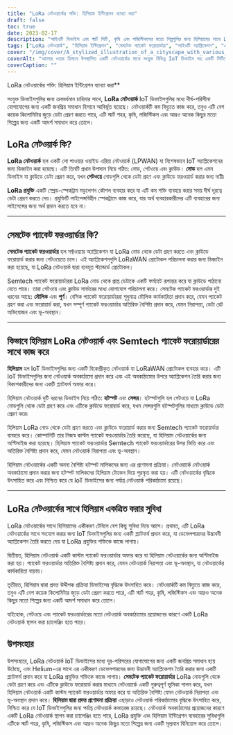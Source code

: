 ```yaml
---
title: "LoRa নেটওয়ার্কের শক্তি: হিলিয়াম ইন্টিগ্রেশন ব্যাখ্যা করা"
draft: false
toc: true
date: 2023-02-17
description: "আইওটি ডিভাইস এবং স্মার্ট সিটি, কৃষি এবং লজিস্টিকসের মতো শিল্পগুলির জন্য হিলিয়ামের সাথে LoRa নেটওয়ার্ককে একীভূত করার সুবিধাগুলি আবিষ্কার করুন৷"
tags: ["LoRa নেটওয়ার্ক", "হিলিয়াম ইন্টিগ্রেশন", "সেমটেক প্যাকেট ফরোয়ার্ডার", "আইওটি অ্যাপ্লিকেশন", "এলপিওয়ান", "স্প্রেড-স্পেকট্রাম মড্যুলেশন", "গেটওয়ে", "মেঘ", "LoRaWAN প্রোটোকল", "যোগাযোগ অবকাঠামো", "হটস্পট", "সেন্সর", "নেটওয়ার্ক নিরাপত্তা", "ভূ-অবস্থান", "উদ্দীপক প্রক্রিয়া", "স্মার্ট শহর", "কৃষি", "রসদ", "আইওটি উন্নয়ন", "দূরপাল্লার যোগাযোগ"]
cover: "/img/cover/A_stylized_illustration_of_a_cityscape_with_various_IoT_dev.png"
coverAlt: "আলোর ওয়েব হিসাবে উপস্থাপিত একটি নেটওয়ার্কের সাথে সংযুক্ত বিভিন্ন IoT ডিভাইস সহ একটি সিটিস্কেপের একটি স্টাইলাইজড চিত্র, হিলিয়াম লোগো বিশিষ্টভাবে প্রদর্শিত।"
coverCaption: ""
---
```

 LoRa নেটওয়ার্কের শক্তি: হিলিয়াম ইন্টিগ্রেশন ব্যাখ্যা করা**

সংযুক্ত ডিভাইসগুলির জন্য ক্রমবর্ধমান চাহিদার সাথে, **LoRa নেটওয়ার্ক** IoT ডিভাইসগুলির মধ্যে দীর্ঘ-পরিসীমা যোগাযোগের জন্য একটি জনপ্রিয় সমাধান হিসাবে আবির্ভূত হয়েছে। নেটওয়ার্কটি কম বিদ্যুতে কাজ করে, তবুও এটি বেশ কয়েক কিলোমিটার জুড়ে ডেটা প্রেরণ করতে পারে, এটি স্মার্ট শহর, কৃষি, লজিস্টিকস এবং আরও অনেক কিছুর মতো শিল্পের জন্য একটি আদর্শ সমাধান করে তোলে।

## LoRa নেটওয়ার্ক কি?

**LoRa নেটওয়ার্ক** হল একটি লো পাওয়ার ওয়াইড এরিয়া নেটওয়ার্ক (LPWAN) যা বিশেষভাবে IoT অ্যাপ্লিকেশনের জন্য ডিজাইন করা হয়েছে। এটি তিনটি প্রধান উপাদান নিয়ে গঠিত: নোড, গেটওয়ে এবং ক্লাউড। **নোড** হল এমন ডিভাইস যা ক্লাউডে ডেটা প্রেরণ করে, যখন **গেটওয়ে** নোডগুলি থেকে ডেটা গ্রহণ এবং ক্লাউডে ফরওয়ার্ড করার জন্য দায়ী৷

**LoRa প্রযুক্তি** একটি স্প্রেড-স্পেকট্রাম মডুলেশন কৌশল ব্যবহার করে যা এটি কম শক্তি ব্যবহার করার সময় দীর্ঘ দূরত্বে ডেটা প্রেরণ করতে দেয়। প্রযুক্তিটি লাইসেন্সবিহীন স্পেকট্রামে কাজ করে, যার অর্থ ব্যবহারকারীদের এটি ব্যবহারের জন্য লাইসেন্সের জন্য অর্থ প্রদান করতে হবে না।

______

## সেমটেক প্যাকেট ফরওয়ার্ডার কি?

**সেমটেক প্যাকেট ফরওয়ার্ডার** হল সফ্টওয়্যার অ্যাপ্লিকেশন যা LoRa নোড থেকে ডেটা গ্রহণ করতে এবং ক্লাউডে ফরোয়ার্ড করার জন্য গেটওয়েতে চলে। এই অ্যাপ্লিকেশনগুলি LoRaWAN প্রোটোকল পরিচালনা করার জন্য ডিজাইন করা হয়েছে, যা LoRa নেটওয়ার্ক দ্বারা ব্যবহৃত স্ট্যান্ডার্ড প্রোটোকল।

Semtech প্যাকেট ফরোয়ার্ডাররা LoRa নোড থেকে প্রাপ্ত ডেটাকে একটি ফর্ম্যাটে রূপান্তর করে যা ক্লাউডে পাঠানো যেতে পারে। তারা গেটওয়ে এবং ক্লাউড সার্ভারের মধ্যে যোগাযোগ পরিচালনা করে। সেমটেক প্যাকেট ফরওয়ার্ডার দুই ধরনের আছে: **মৌলিক** এবং **পূর্ণ**। বেসিক প্যাকেট ফরোয়ার্ডাররা শুধুমাত্র মৌলিক কার্যকারিতা প্রদান করে, যেমন প্যাকেট গ্রহণ করা এবং ফরোয়ার্ড করা, যখন সম্পূর্ণ প্যাকেট ফরওয়ার্ডার অতিরিক্ত বৈশিষ্ট্য প্রদান করে, যেমন নিরাপত্তা, ডেটা রেট অভিযোজন এবং ভূ-অবস্থান।

______

## কিভাবে হিলিয়াম LoRa নেটওয়ার্ক এবং Semtech প্যাকেট ফরোয়ার্ডারের সাথে কাজ করে

**হিলিয়াম** হল IoT ডিভাইসগুলির জন্য একটি বিকেন্দ্রীকৃত নেটওয়ার্ক যা LoRaWAN প্রোটোকল ব্যবহার করে। এটি IoT ডিভাইসগুলির জন্য নেটওয়ার্ক অবকাঠামো প্রদান করে এবং এই অবকাঠামোর উপরে অ্যাপ্লিকেশন তৈরি করার জন্য বিকাশকারীদের জন্য একটি প্ল্যাটফর্ম অফার করে।

হিলিয়াম নেটওয়ার্ক দুটি ধরনের ডিভাইস নিয়ে গঠিত: **হটস্পট** এবং **সেন্সর**। হটস্পটগুলি হল গেটওয়ে যা LoRa নোডগুলি থেকে ডেটা গ্রহণ করে এবং এটিকে ক্লাউডে ফরোয়ার্ড করে, যখন সেন্সরগুলি হটস্পটগুলির মাধ্যমে ক্লাউডে ডেটা প্রেরণ করে৷

হিলিয়াম LoRa নোড থেকে ডেটা গ্রহণ করতে এবং ক্লাউডে ফরোয়ার্ড করার জন্য Semtech প্যাকেট ফরোয়ার্ডার ব্যবহার করে। কোম্পানিটি তার নিজস্ব কাস্টম প্যাকেট ফরওয়ার্ডার তৈরি করেছে, যা হিলিয়াম নেটওয়ার্কের জন্য অপ্টিমাইজ করা হয়েছে। হিলিয়াম প্যাকেট ফরওয়ার্ডার Semtech প্যাকেট ফরওয়ার্ডারের উপর ভিত্তি করে এবং অতিরিক্ত বৈশিষ্ট্য প্রদান করে, যেমন নেটওয়ার্ক নিরাপত্তা এবং ভূ-অবস্থান।

হিলিয়াম নেটওয়ার্কের একটি অনন্য বৈশিষ্ট্য হটস্পট মালিকদের জন্য এর প্রণোদনা প্রক্রিয়া। নেটওয়ার্কে নেটওয়ার্ক অবকাঠামো প্রদান করার জন্য হটস্পট মালিকদের হিলিয়াম টোকেন দিয়ে পুরস্কৃত করা হয়। এটি নেটওয়ার্কের বৃদ্ধিকে উৎসাহিত করে এবং নিশ্চিত করে যে IoT ডিভাইসের জন্য পর্যাপ্ত নেটওয়ার্ক পরিকাঠামো রয়েছে।

______

## LoRa নেটওয়ার্কের সাথে হিলিয়াম একত্রিত করার সুবিধা

LoRa নেটওয়ার্কের সাথে হিলিয়ামের একীকরণ টেবিলে বেশ কিছু সুবিধা নিয়ে আসে। প্রথমত, এটি LoRa নেটওয়ার্কের সাথে সংযোগ করার জন্য IoT ডিভাইসগুলির জন্য একটি প্ল্যাটফর্ম প্রদান করে, যা ডেভেলপারদের উদ্ভাবনী অ্যাপ্লিকেশন তৈরি করতে দেয় যা LoRa প্রযুক্তির শক্তিকে কাজে লাগায়।

দ্বিতীয়ত, হিলিয়াম নেটওয়ার্ক একটি কাস্টম প্যাকেট ফরওয়ার্ডার অফার করে যা হিলিয়াম নেটওয়ার্কের জন্য অপ্টিমাইজ করা হয়। প্যাকেট ফরওয়ার্ডার অতিরিক্ত বৈশিষ্ট্য প্রদান করে, যেমন নেটওয়ার্ক নিরাপত্তা এবং ভূ-অবস্থান, যা নেটওয়ার্কের কার্যকারিতা বাড়ায়।

তৃতীয়ত, হিলিয়াম দ্বারা প্রদত্ত উদ্দীপক প্রক্রিয়া ডিভাইসের বৃদ্ধিকে উৎসাহিত করে। নেটওয়ার্কটি কম বিদ্যুতে কাজ করে, তবুও এটি বেশ কয়েক কিলোমিটার জুড়ে ডেটা প্রেরণ করতে পারে, এটি স্মার্ট শহর, কৃষি, লজিস্টিকস এবং আরও অনেক কিছুর মতো শিল্পের জন্য একটি আদর্শ সমাধান করে তোলে।

যাইহোক, গেটওয়ে এবং প্যাকেট ফরওয়ার্ডারের মতো নেটওয়ার্ক অবকাঠামোর প্রয়োজনের কারণে একটি LoRa নেটওয়ার্ক স্থাপন করা চ্যালেঞ্জিং হতে পারে।

## উপসংহার
উপসংহারে, LoRa নেটওয়ার্ক IoT ডিভাইসের মধ্যে দূর-পরিসরের যোগাযোগের জন্য একটি জনপ্রিয় সমাধান হয়ে উঠেছে, এবং Helium-এর সাথে এর একীকরণ ডেভেলপারদের জন্য উদ্ভাবনী অ্যাপ্লিকেশন তৈরি করার জন্য একটি প্ল্যাটফর্ম প্রদান করে যা LoRa প্রযুক্তির শক্তিকে কাজে লাগায়। **সেমটেক প্যাকেট ফরোয়ার্ডার** LoRa নোডগুলি থেকে ডেটা গ্রহণ করে এবং এটিকে ক্লাউডে ফরোয়ার্ড করার মাধ্যমে নেটওয়ার্কে একটি গুরুত্বপূর্ণ ভূমিকা পালন করে, যখন হিলিয়াম নেটওয়ার্ক একটি কাস্টম প্যাকেট ফরওয়ার্ডার অফার করে যা অতিরিক্ত বৈশিষ্ট্য যেমন নেটওয়ার্ক নিরাপত্তা এবং ভূ-অবস্থান প্রদান করে। **হিলিয়াম দ্বারা প্রদত্ত প্রণোদনা প্রক্রিয়া** এছাড়াও নেটওয়ার্ক পরিকাঠামোর বৃদ্ধিকে উৎসাহিত করে, নিশ্চিত করে যে IoT ডিভাইসগুলির জন্য পর্যাপ্ত নেটওয়ার্ক কভারেজ রয়েছে। নেটওয়ার্ক অবকাঠামোর প্রয়োজনের কারণে একটি LoRa নেটওয়ার্ক স্থাপন করা চ্যালেঞ্জিং হতে পারে, LoRa প্রযুক্তি এবং হিলিয়াম ইন্টিগ্রেশন ব্যবহারের সুবিধাগুলি এটিকে স্মার্ট শহর, কৃষি, লজিস্টিকস এবং আরও অনেক কিছুর মতো শিল্পের জন্য একটি মূল্যবান বিনিয়োগ করে তোলে।

